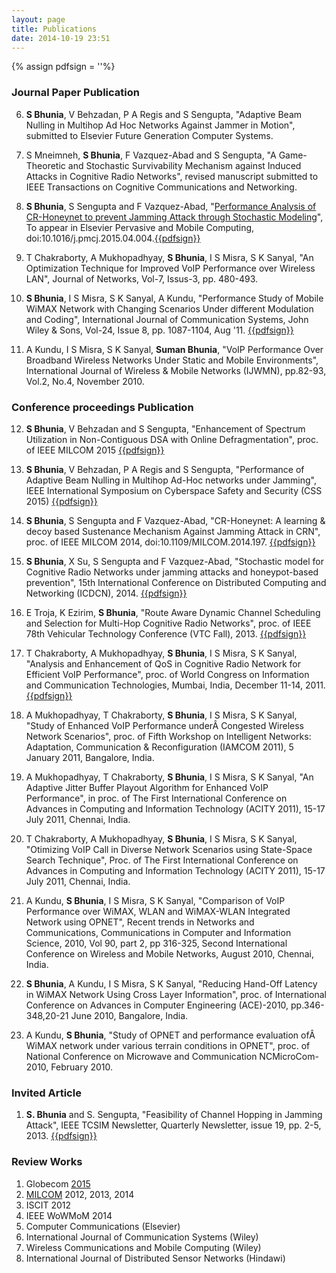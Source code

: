 ```yaml
---
layout: page
title: Publications
date: 2014-10-19 23:51
---
```

{% assign pdfsign = '<i class="fa fa-file-pdf-o"></i>'%}

### Journal Paper Publication

6. **S Bhunia**, V Behzadan, P A Regis and S Sengupta, "Adaptive Beam Nulling in Multihop Ad Hoc Networks Against Jammer in Motion", submitted to Elsevier Future Generation Computer Systems.

5. S Mneimneh, **S Bhunia**, F Vazquez-Abad and S Sengupta, "A Game-Theoretic and Stochastic Survivability Mechanism against Induced Attacks in Cognitive Radio Networks", revised manuscript submitted to  IEEE Transactions on Cognitive Communications and Networking.

4. **S Bhunia**, S Sengupta and F Vazquez-Abad, "[Performance Analysis of CR-Honeynet to prevent Jamming Attack through Stochastic Modeling][2]", To appear in Elsevier Pervasive and Mobile Computing, doi:10.1016/j.pmcj.2015.04.004.[{{pdfsign}}](manuscripts/pmc15.pdf)

3. T Chakraborty, A Mukhopadhyay, **S Bhunia**, I S Misra, S K Sanyal, "An Optimization Technique for Improved VoIP Performance over Wireless LAN", Journal of Networks, Vol-7, Issus-3, pp. 480-493.

2. **S Bhunia**, I S Misra, S K Sanyal, A Kundu, "Performance Study of Mobile WiMAX Network with Changing Scenarios Under different Modulation and Coding", International Journal of Communication Systems, John Wiley & Sons, Vol-24, Issue 8, pp. 1087-1104, Aug '11. [{{pdfsign}}][5]

1. A Kundu, I S Misra, S K Sanyal, **Suman Bhunia**, "VoIP Performance Over Broadband Wireless Networks Under Static and Mobile Environments", International Journal of Wireless & Mobile Networks (IJWMN), pp.82-93, Vol.2, No.4, November 2010.

### Conference proceedings Publication

12. **S Bhunia**, V Behzadan and S Sengupta, "Enhancement of Spectrum Utilization in Non-Contiguous DSA with Online Defragmentation", proc. of IEEE MILCOM 2015 [{{pdfsign}}](manuscripts/milcom15.pdf)

11. **S Bhunia**, V Behzadan, P A Regis and S Sengupta, "Performance of Adaptive Beam Nulling in Multihop Ad-Hoc networks under Jamming", IEEE International Symposium on Cyberspace Safety and Security (CSS 2015) [{{pdfsign}}](manuscripts/css15.pdf)

10. **S Bhunia**, S Sengupta and F Vazquez-Abad, "CR-Honeynet: A learning & decoy based Sustenance Mechanism Against Jamming Attack in CRN", proc. of IEEE MILCOM 2014, doi:10.1109/MILCOM.2014.197. [{{pdfsign}}](manuscripts/milcom14.pdf)

9. **S Bhunia**, X Su, S Sengupta and F Vazquez-Abad, "Stochastic model for Cognitive Radio Networks under jamming attacks and honeypot-based prevention", 15th International Conference on Distributed Computing and Networking (ICDCN), 2014. [{{pdfsign}}](manuscripts/icdcn14.pdf)

8. E Troja, K Ezirim, **S Bhunia**, "Route Aware Dynamic Channel Scheduling and Selection for Multi-Hop Cognitive Radio Networks", proc. of IEEE 78th Vehicular Technology Conference (VTC Fall), 2013. [{{pdfsign}}][4]

7. T Chakraborty, A Mukhopadhyay, **S Bhunia**, I S Misra, S K Sanyal, "Analysis and Enhancement of QoS in Cognitive Radio Network for Efficient VoIP Performance", proc. of World Congress on Information and Communication Technologies, Mumbai, India, December 11-14, 2011. [{{pdfsign}}](manuscripts/wcitc11.pdf)

6. A Mukhopadhyay, T Chakraborty, **S Bhunia**, I S Misra, S K Sanyal, "Study of Enhanced VoIP Performance underÂ Congested Wireless Network Scenarios", proc. of Fifth Workshop on Intelligent Networks: Adaptation, Communication & Reconfiguration (IAMCOM 2011), 5 January 2011, Bangalore, India.

5. A Mukhopadhyay, T Chakraborty, **S Bhunia**, I S Misra, S K Sanyal, "An Adaptive Jitter Buffer Playout Algorithm for Enhanced VoIP Performance", in proc. of The First International Conference on Advances in Computing and Information Technology (ACITY 2011), 15-17 July 2011, Chennai, India.

4. T Chakraborty, A Mukhopadhyay, **S Bhunia**, I S Misra, S K Sanyal, "Otimizing VoIP Call in Diverse Network Scenarios using State-Space Search Technique", Proc. of The First International Conference on Advances in Computing and Information Technology (ACITY 2011), 15-17 July 2011, Chennai, India.

3. A Kundu, **S Bhunia**, I S Misra, S K Sanyal, "Comparison of VoIP Performance over WiMAX, WLAN and WiMAX-WLAN Integrated Network using OPNET", Recent trends in Networks and Communications, Communications in Computer and Information Science, 2010, Vol 90, part 2, pp 316-325, Second International Conference on Wireless and Mobile Networks, August 2010, Chennai, India.

2. **S Bhunia**, A Kundu, I S Misra, S K Sanyal, "Reducing Hand-Off Latency in WiMAX Network Using Cross Layer Information", proc. of International Conference on Advances in Computer Engineering (ACE)-2010, pp.346-348,20-21 June 2010, Bangalore, India.

1. A Kundu, **S Bhunia**, "Study of OPNET and performance evaluation ofÂ WiMAX network under various terrain conditions in OPNET", proc. of National Conference on Microwave and Communication NCMicroCom-2010, February 2010.

### Invited Article
1. **S. Bhunia** and S. Sengupta, "Feasibility of Channel Hopping in Jamming Attack", IEEE TCSIM Newsletter, Quarterly Newsletter, issue 19, pp. 2-5, 2013. [{{pdfsign}}](manuscripts/tccsim.pdf)



### Review Works
1. Globecom [2015][3]
2. [MILCOM][4] 2012, 2013, 2014
3. ISCIT 2012
4. IEEE WoWMoM 2014
5. Computer Communications (Elsevier)
6. International Journal of Communication Systems (Wiley)
7. Wireless Communications and Mobile Computing (Wiley)
8. International Journal of Distributed Sensor Networks (Hindawi)

[1]: http://www.cse.unr.edu/~bhunias/wp-content/themes/bhunias/images/potrait2.jpg
[2]: http://www.sciencedirect.com/science/article/pii/S1574119215000784
[3]: http://globecom2015.ieee-globecom.org/
[4]: www.milcom.org
[4]: http://ieeexplore.ieee.org/stamp/stamp.jsp?tp=&arnumber=6692397&isnumber=6691970

[5]: http://onlinelibrary.wiley.com/doi/10.1002/dac.1217/epdf
